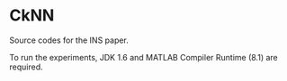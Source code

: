 CkNN
====

Source codes for the INS paper.

To run the experiments, JDK 1.6 and MATLAB Compiler Runtime (8.1) are required.



